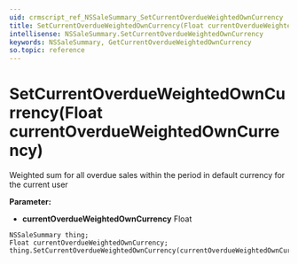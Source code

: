 ```yaml
---
uid: crmscript_ref_NSSaleSummary_SetCurrentOverdueWeightedOwnCurrency
title: SetCurrentOverdueWeightedOwnCurrency(Float currentOverdueWeightedOwnCurrency)
intellisense: NSSaleSummary.SetCurrentOverdueWeightedOwnCurrency
keywords: NSSaleSummary, GetCurrentOverdueWeightedOwnCurrency
so.topic: reference
---
```


# SetCurrentOverdueWeightedOwnCurrency(Float currentOverdueWeightedOwnCurrency)

Weighted sum for all overdue sales within the period in default currency for the current user

**Parameter:** 
* **currentOverdueWeightedOwnCurrency** Float

```crmscript
NSSaleSummary thing;
Float currentOverdueWeightedOwnCurrency;
thing.SetCurrentOverdueWeightedOwnCurrency(currentOverdueWeightedOwnCurrency);
```

